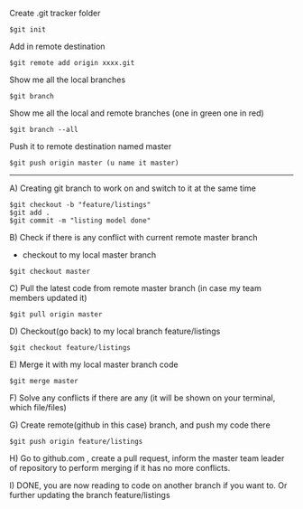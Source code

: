 Create .git tracker folder
```
$git init
```
Add in remote destination
```
$git remote add origin xxxx.git
```
Show me all the local branches
```
$git branch
``` 
Show me all the local and remote branches (one in green one in red)
```
$git branch --all
``` 
Push it to remote destination named master
```
$git push origin master (u name it master)
```

----------------
A) Creating git branch to work on and switch to it at the same time

```
$git checkout -b "feature/listings"
$git add .
$git commit -m "listing model done"
```

B) Check if there is any conflict with current remote master branch
- checkout to my local master branch
```
$git checkout master 
```


C) Pull the latest code from remote master branch (in case my team members updated it)
```
$git pull origin master
```


D) Checkout(go back) to my local branch feature/listings
```
$git checkout feature/listings
```


E) Merge it with my local master branch code
```
$git merge master
```

F) Solve any conflicts if there are any (it will be shown on your terminal, which file/files)

G) Create remote(github in this case) branch, and push my code there

```
$git push origin feature/listings
```

H) Go to github.com , create a pull request, 
  inform the master team leader of repository to perform merging if it has no more conflicts.

I) DONE, you are now reading to code on another branch if you want to.
   Or further updating the branch feature/listings 




